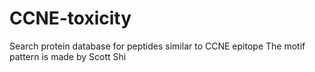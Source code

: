 # CCNE-toxicity
Search protein database for peptides similar to CCNE epitope
The motif pattern is made by Scott Shi
